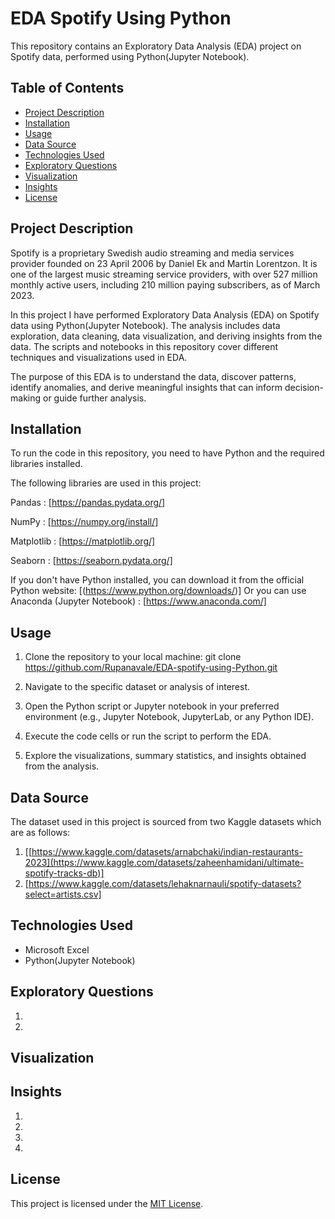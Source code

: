 # EDA Spotify Using Python
This repository contains an Exploratory Data Analysis (EDA) project on Spotify data, performed using Python(Jupyter Notebook).

## Table of Contents

- [Project Description](#project-description)
- [Installation](#installation)
- [Usage](#usage)
- [Data Source](#data-source)
- [Technologies Used](#technologies-used)
- [Exploratory Questions](#exploratory-questions)
- [Visualization](#Visualization)
- [Insights](#insights)
- [License](#license)

## Project Description
Spotify is a proprietary Swedish audio streaming and media services provider founded on 23 April 2006 by Daniel Ek and Martin Lorentzon. It is one of the largest music streaming service providers, with over 527 million monthly active users, including 210 million paying subscribers, as of March 2023. 

In this project I have performed Exploratory Data Analysis (EDA) on Spotify data using Python(Jupyter Notebook). The analysis includes data exploration, data cleaning, data visualization, and deriving insights from the data. The scripts and notebooks in this repository cover different techniques and visualizations used in EDA.

The purpose of this EDA is to understand the data, discover patterns, identify anomalies, and derive meaningful insights that can inform decision-making or guide further analysis.

## Installation
To run the code in this repository, you need to have Python and the required libraries installed. 

The following libraries are used in this project: 

 Pandas : [https://pandas.pydata.org/] 
 
 NumPy : [https://numpy.org/install/] 
 
 Matplotlib : [https://matplotlib.org/] 
 
 Seaborn : [https://seaborn.pydata.org/] 

If you don't have Python installed, you can download it from the official Python website: [(https://www.python.org/downloads/)] Or you can use Anaconda (Jupyter Notebook) : [https://www.anaconda.com/]

##  Usage
1. Clone the repository to your local machine: git clone https://github.com/Rupanavale/EDA-spotify-using-Python.git

2. Navigate to the specific dataset or analysis of interest.

3. Open the Python script or Jupyter notebook in your preferred environment (e.g., Jupyter Notebook, JupyterLab, or any Python IDE).

4. Execute the code cells or run the script to perform the EDA.

5. Explore the visualizations, summary statistics, and insights obtained from the analysis.

## Data Source
The dataset used in this project is sourced from two Kaggle datasets which are as follows:
1. [[https://www.kaggle.com/datasets/arnabchaki/indian-restaurants-2023](https://www.kaggle.com/datasets/zaheenhamidani/ultimate-spotify-tracks-db)]
2. [https://www.kaggle.com/datasets/lehaknarnauli/spotify-datasets?select=artists.csv]

## Technologies Used
- Microsoft Excel
- Python(Jupyter Notebook)

## Exploratory Questions
1. 
2. 



## Visualization


## Insights
1.
2.
3.
4.



## License
This project is licensed under the [MIT License](LICENSE).
